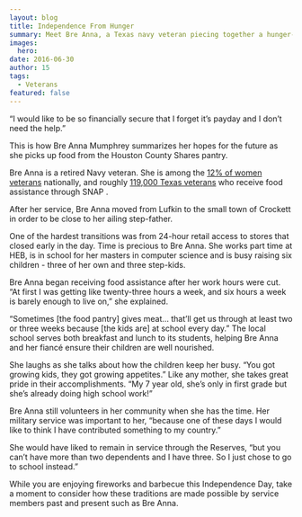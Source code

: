 ```yaml
---
layout: blog
title: Independence From Hunger
summary: Meet Bre Anna, a Texas navy veteran piecing together a hunger-free future. 
images:
  hero: 
date: 2016-06-30
author: 15
tags: 
  - Veterans
featured: false
---
```

“I would like to be so financially secure that I forget it’s payday and I don’t need the help.” 

This is how Bre Anna Mumphrey summarizes her hopes for the future as she picks up food from the Houston County Shares pantry. 

Bre Anna is a retired Navy veteran. She is among the [12% of women veterans](http://www.va.gov/vetdata/docs/SpecialReports/SNAPVeterans2013.pdf) nationally, and roughly [119,000 Texas veterans](http://www.cbpp.org/research/snap-helps-roughly-17-million-struggling-veterans-including-thousands-in-every-state) who receive food assistance through SNAP . 

After her service, Bre Anna moved from Lufkin to the small town of Crockett in order to be close to her ailing step-father. 

One of the hardest transitions was from 24-hour retail access to stores that closed early in the day. Time is precious to Bre Anna. She works part time at HEB, is in school for her masters in computer science and is busy raising six children - three of her own and three step-kids. 

Bre Anna began receiving food assistance after her work hours were cut. “At first I was getting like twenty-three hours a week, and six hours a week is barely enough to live on,” she explained. 

“Sometimes [the food pantry] gives meat… that’ll get us through at least two or three weeks because [the kids are] at school every day.” The local school serves both breakfast and lunch to its students, helping Bre Anna and her fiancé ensure their children are well nourished.

She laughs as she talks about how the children keep her busy. “You got growing kids, they got growing appetites.” Like any mother, she takes great pride in their accomplishments. “My 7 year old, she’s only in first grade but she’s already doing high school work!”

Bre Anna still volunteers in her community when she has the time. Her military service was important to her, “because one of these days I would like to think I have contributed something to my country.” 

She would have liked to remain in service through the Reserves, “but you can’t have more than two dependents and I have three. So I just chose to go to school instead.” 

While you are enjoying fireworks and barbecue this Independence Day, take a moment to consider how these traditions are made possible by service members past and present such as Bre Anna. 
